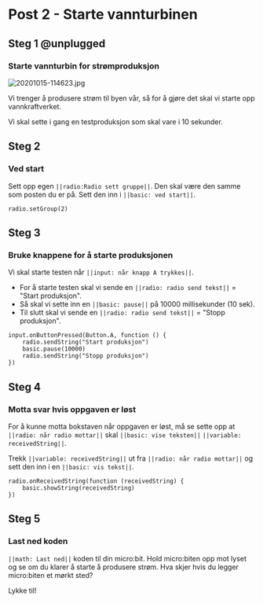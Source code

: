 # Post 2 - Starte vannturbinen

## Steg 1 @unplugged

### Starte vannturbin for strømproduksjon

![20201015-114623.jpg](https://i.postimg.cc/SKbKGyJg/20201015-114623.jpg)

Vi trenger å produsere strøm til byen vår, så for å gjøre det skal vi starte opp vannkraftverket. 

Vi skal sette i gang en testproduksjon som skal vare i 10 sekunder. 

## Steg 2

### Ved start

Sett opp egen ``||radio:Radio sett gruppe||``. Den skal være den samme som posten du er på. Sett den inn i ``||basic: ved start||``.

```blocks
radio.setGroup(2)
```

## Steg 3

### Bruke knappene for å starte produksjonen

Vi skal starte testen når ``||input: når knapp A trykkes||``. 

- For å starte testen skal vi sende en ``||radio: radio send tekst||`` = "Start produksjon".
- Så skal vi sette inn en ``||basic: pause||`` på 10000 millisekunder (10 sek).
- Til slutt skal vi sende en ``||radio: radio send tekst||`` = "Stopp produksjon".

```blocks
input.onButtonPressed(Button.A, function () {
    radio.sendString("Start produksjon")
    basic.pause(10000)
    radio.sendString("Stopp produksjon")
})
```

## Steg 4

### Motta svar hvis oppgaven er løst

For å kunne motta bokstaven når oppgaven er løst, må se sette opp at ``||radio: når radio mottar||`` skal ``||basic: vise teksten||`` ``||variable: receivedString||``.

Trekk ``||variable: receivedString||`` ut fra ``||radio: når radio mottar||`` og sett den inn i en ``||basic: vis tekst||``.

```blocks
radio.onReceivedString(function (receivedString) {
    basic.showString(receivedString)
})
```

## Steg 5

### Last ned koden

``||math: Last ned||`` koden til din micro:bit. Hold micro:biten opp mot lyset og se om du klarer å starte å produsere strøm. Hva skjer hvis du legger micro:biten et mørkt sted?

Lykke til!